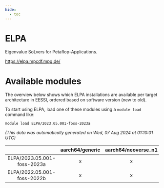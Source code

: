 ```yaml
---
hide:
  - toc
---
```


ELPA
====


Eigenvalue SoLvers for Petaflop-Applications.

https://elpa.mpcdf.mpg.de/
# Available modules


The overview below shows which ELPA installations are available per target architecture in EESSI, ordered based on software version (new to old).

To start using ELPA, load one of these modules using a `module load` command like:

```shell
module load ELPA/2023.05.001-foss-2023a
```

*(This data was automatically generated on Wed, 07 Aug 2024 at 01:10:01 UTC)*  

| |aarch64/generic|aarch64/neoverse_n1|aarch64/neoverse_v1|x86_64/generic|x86_64/amd/zen2|x86_64/amd/zen3|x86_64/amd/zen4|x86_64/intel/haswell|x86_64/intel/skylake_avx512|
| :---: | :---: | :---: | :---: | :---: | :---: | :---: | :---: | :---: | :---: |
|ELPA/2023.05.001-foss-2023a|x|x|x|x|x|x|x|x|x|
|ELPA/2022.05.001-foss-2022b|x|x|x|x|x|x|-|x|x|

